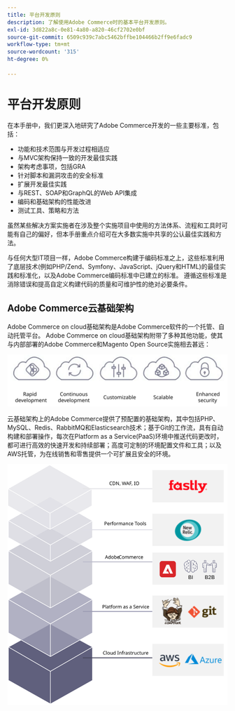 ```yaml
---
title: 平台开发原则
description: 了解使用Adobe Commerce时的基本平台开发原则。
exl-id: 3d822a8c-0e81-4a80-a820-46cf2702e0bf
source-git-commit: 6509c939c7abc5462bffbe104466b2ff9e6fadc9
workflow-type: tm+mt
source-wordcount: '315'
ht-degree: 0%

---
```


# 平台开发原则

在本手册中，我们更深入地研究了Adobe Commerce开发的一些主要标准，包括：

- 功能和技术范围与开发过程相适应
- 与MVC架构保持一致的开发最佳实践
- 架构考虑事项，包括GRA
- 针对脚本和漏洞攻击的安全标准
- 扩展开发最佳实践
- 与REST、SOAP和GraphQL的Web API集成
- 编码和基础架构的性能改进
- 测试工具、策略和方法

虽然某些解决方案实施者在涉及整个实施项目中使用的方法体系、流程和工具时可能有自己的偏好，但本手册重点介绍可在大多数实施中共享的公认最佳实践和方法。

与任何大型IT项目一样，Adobe Commerce构建于编码标准之上，这些标准利用了底层技术(例如PHP/Zend、Symfony、JavaScript、jQuery和HTML)的最佳实践和标准化，以及Adobe Commerce编码标准中已建立的标准。 遵循这些标准是消除错误和提高自定义构建代码的质量和可维护性的绝对必要条件。

## Adobe Commerce云基础架构

Adobe Commerce on cloud基础架构是Adobe Commerce软件的一个托管、自动托管平台。 Adobe Commerce on cloud基础架构附带了多种其他功能，使其与内部部署的Adobe Commerce和Magento Open Source实施相去甚远：

![Adobe Commerce组件信息图](../../assets/playbooks/commerce-cloud.svg)

云基础架构上的Adobe Commerce提供了预配置的基础架构，其中包括PHP、MySQL、Redis、RabbitMQ和Elasticsearch技术；基于Git的工作流，具有自动构建和部署操作，每次在Platform as a Service(PaaS)环境中推送代码更改时，都可进行高效的快速开发和持续部署；高度可定制的环境配置文件和工具；以及AWS托管，为在线销售和零售提供一个可扩展且安全的环境。

![Adobe Commerce组件信息图](../../assets/playbooks/cloud-tech-stack.svg)
